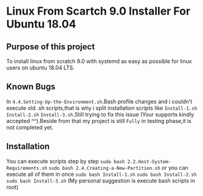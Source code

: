 # Linux From Scartch 9.0 Installer For Ubuntu 18.04

## Purpose of this project

To install linux from scratch 9.0 with systemd as easy as possible for linux users on ubuntu 18.04 LTS.

## Known Bugs

In `4.4.Setting-Up-the-Environment.sh`.Bash profile changes and i couldn't execute old .sh scripts,that is why i split installation scripts like `Install-1.sh` `Install-2.sh` `Install-3.sh`.Still trying to fix this issue (Your supports kindly accepted ^^).Beside from that my project is still `Fully` in testing phase,it is not completed yet.

## Installation

You can execute scripts step by step `sudo bash 2.2.Host-System-Requirements.sh` `sudo bash 2.4.Creating-a-New-Partition.sh` or you can execute all of them in once `sudo bash Install-1.sh` `sudo bash Install-2.sh` `sudo bash Install-3.sh` (My personal suggestion is execute bash scripts in root)